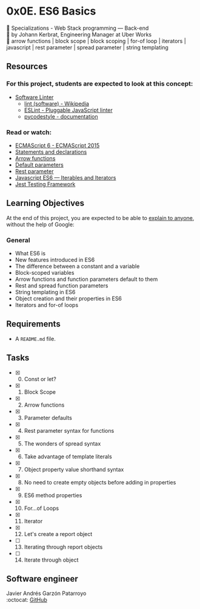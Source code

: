 # 0x0E. ES6 Basics
:open_file_folder: Specializations - Web Stack programming ― Back-end  
:bust_in_silhouette: by Johann Kerbrat, Engineering Manager at Uber Works  
:bookmark: arrow functions | block scope | block scoping | for-of loop | iterators | javascript | rest parameter | spread parameter | string templating

## Resources
### For this project, students are expected to look at this concept:
* [Software Linter](https://intranet.hbtn.io/concepts/354)
  - [lint (software) - Wikipedia](https://en.wikipedia.org/wiki/Lint_(software))
  - [ESLint - Pluggable JavaScript linter](https://eslint.org/)
  - [pycodestyle - documentation](https://pycodestyle.pycqa.org/en/latest/)
### Read or watch:
* [ECMAScript 6 - ECMAScript 2015](https://www.w3schools.com/js/js_es6.asp)
* [Statements and declarations](https://developer.mozilla.org/en-US/docs/Web/JavaScript/Reference/Statements)
* [Arrow functions](https://developer.mozilla.org/en-US/docs/Web/JavaScript/Reference/Functions/Arrow_functions)
* [Default parameters](https://developer.mozilla.org/en-US/docs/Web/JavaScript/Reference/Functions/Default_parameters)
* [Rest parameter](https://developer.mozilla.org/en-US/docs/Web/JavaScript/Reference/Functions/rest_parameters)
* [Javascript ES6 — Iterables and Iterators](https://towardsdatascience.com/javascript-es6-iterables-and-iterators-de18b54f4d4)
* [Jest Testing Framework](https://jestjs.io/)

## Learning Objectives
At the end of this project, you are expected to be able to [explain to anyone](https://fs.blog/2012/04/feynman-technique/), without the help of Google:
### General
* What ES6 is
* New features introduced in ES6
* The difference between a constant and a variable
* Block-scoped variables
* Arrow functions and function parameters default to them
* Rest and spread function parameters
* String templating in ES6
* Object creation and their properties in ES6
* Iterators and for-of loops

## Requirements
* A ```README.md``` file.

## Tasks
* [x] 0. Const or let?
* [x] 1. Block Scope
* [x] 2. Arrow functions
* [x] 3. Parameter defaults
* [x] 4. Rest parameter syntax for functions
* [x] 5. The wonders of spread syntax
* [x] 6. Take advantage of template literals
* [x] 7. Object property value shorthand syntax
* [x] 8. No need to create empty objects before adding in properties
* [x] 9. ES6 method properties
* [x] 10. For...of Loops
* [x] 11. Iterator
* [x] 12. Let's create a report object
* [ ] 13. Iterating through report objects
* [ ] 14. Iterate through object

## Software engineer
Javier Andrés Garzón Patarroyo  
:octocat: [GitHub](https://github.com/javierandresgp/)
